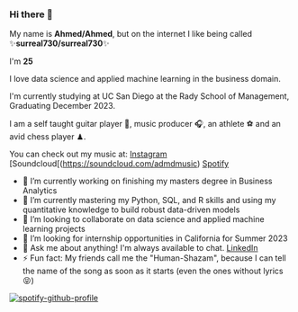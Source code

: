 ### Hi there 👋

My name is **Ahmed/Ahmed**, but on the internet I like being called ✨**surreal730/surreal730**✨

I'm **__25__**

I love data science and applied machine learning in the business domain.

I'm currently studying at UC San Diego at the Rady School of Management, Graduating December 2023.

I am a self taught guitar player 🎸, music producer 🎧, an athlete ⚽️ and an avid chess player ♟.

You can check out my music at:
[Instagram](https://www.instagram.com/admdmusic)
[Soundcloud[(https://soundcloud.com/admdmusic)
[Spotify](https://open.spotify.com/user/f4fucz8n8tfz0wxk0knbp1yyw?si=91b928e12d62485b)

- 🔭 I’m currently working on finishing my masters degree in Business Analytics
- 🌱 I’m currently mastering my Python, SQL, and R skills and using my quantitative knowledge to build robust data-driven models
- 👯 I’m looking to collaborate on data science and applied machine learning projects
- 🤔 I’m looking for internship opportunities in California for Summer 2023
- 💬 Ask me about anything! I'm always available to chat. [LinkedIn](https://www.linkedin.com/in/syedmasood97/)
- ⚡ Fun fact: My friends call me the "Human-Shazam", because I can tell the name of the song as soon as it starts (even the ones without lyrics 😝)


[![spotify-github-profile](https://spotify-github-profile.vercel.app/api/view?uid=f4fucz8n8tfz0wxk0knbp1yyw&cover_image=true&theme=default&show_offline=true&background_color=121212&interchange=true&bar_color=53b14f&bar_color_cover=true)](https://spotify-github-profile.vercel.app/api/view?uid=f4fucz8n8tfz0wxk0knbp1yyw&redirect=true)
